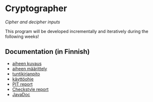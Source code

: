 ﻿# Cryptographer
*Cipher and decipher inputs*

This program will be developed incrementally and iteratively during the following weeks!


## Documentation (in Finnish)
* [aiheen kuvaus](documentation/aiheenKuvausJaRakenne.md)
* [aiheen määrittely](documentation/aihemaarittely.md)
* [tuntikirjanpito](documentation/tuntikirjanpito.md)
* [käyttöohje](https://github.com/SNurmivaara/Cryptographer/blob/master/documentation/Cryptographer_manual%20(2).pdf)
* [PIT report](https://htmlpreview.github.io/?https://github.com/SNurmivaara/Cryptographer/blob/master/documentation/pit/201704271821/index.html)
* [Checkstyle report](https://htmlpreview.github.io/?https://github.com/SNurmivaara/Cryptographer/blob/master/documentation/checkstyle/Viikko6/checkstyle.html)
* [JavaDoc](https://github.com/SNurmivaara/Cryptographer/tree/master/documentation/javadoc)
